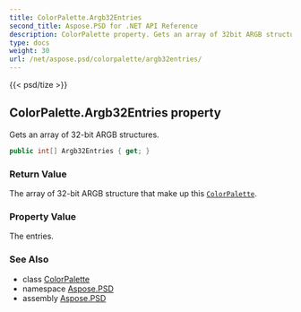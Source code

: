 ```yaml
---
title: ColorPalette.Argb32Entries
second_title: Aspose.PSD for .NET API Reference
description: ColorPalette property. Gets an array of 32bit ARGB structures
type: docs
weight: 30
url: /net/aspose.psd/colorpalette/argb32entries/
---
```

{{< psd/tize >}}
## ColorPalette.Argb32Entries property

Gets an array of 32-bit ARGB structures.

```csharp
public int[] Argb32Entries { get; }
```

### Return Value

The array of 32-bit ARGB structure that make up this [`ColorPalette`](../).

### Property Value

The entries.

### See Also

* class [ColorPalette](../)
* namespace [Aspose.PSD](../../colorpalette/)
* assembly [Aspose.PSD](../../../)


